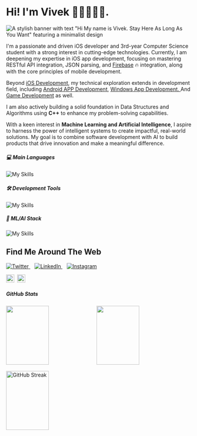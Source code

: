 # Hi! I'm Vivek 👋🏼👨🏻‍💻.

![A stylish banner with text "Hi My name is Vivek. Stay Here As Long As You Want" featuring a minimalist design](https://github.com/user-attachments/assets/46b0b051-8231-4dc8-b031-d3552dd68191)

I'm a passionate and driven iOS developer and 3rd-year Computer Science student with a strong interest in cutting-edge technologies. Currently, I am deepening my expertise in iOS app development, focusing on mastering RESTful API integration, JSON parsing, and <a href= "https://firebase.google.com"> Firebase</a> 🔥 integration, along with the core principles of mobile development.
<p>
Beyond <a href="https://developer.apple.com">iOS Development</a>, my technical exploration extends in development field, including <a href="https://developer.android.com">Android APP Development</a>, <a href="https://developer.microsoft.com/en-us/windows/">Windows App Development. </a> And <a href="https://www.unrealengine.com/en-US">Game Development</a> as well.
</p>
<p>
I am also actively building a solid foundation in Data Structures and Algorithms using <strong>C++</strong> to enhance my problem-solving capabilities.
</p>
<p>
With a keen interest in <strong>Machine Learning and Artificial Intelligence</strong>, I aspire to harness the power of intelligent systems to create impactful, real-world solutions. My goal is to combine software development with AI to build products that drive innovation and make a meaningful difference.
</p>

##### 💻 Main Languages
<p>
  <img src="https://skillicons.dev/icons?i=swift,cpp,py,sqlite,apple&theme=dark" alt="My Skills" />
</p>

##### 🛠️ Development Tools
<p>
  <img src="https://skillicons.dev/icons?i=git,github,githubactions,docker,firebase&theme=dark" alt="My Skills" />
</p>

##### 🤖 ML/AI Stack
<p>
  <img src="https://skillicons.dev/icons?i=py,tensorflow,sklearn,matlab&theme=dark" alt="My Skills" />
</p>

## Find Me Around The Web
<p>
  <a href="https://twitter.com/vivekchahal09/" target="_blank">
    <img src="https://skillicons.dev/icons?i=twitter" alt="Twitter" />
    </a>&nbsp;&nbsp;
    <a href="https://linkedin.com/in/vivekchahal09/" target="_blank">
    <img src="https://skillicons.dev/icons?i=linkedin" alt="LinkedIn" />
    </a>&nbsp;&nbsp;
    <a href="https://www.instagram.com/vivek09chahal/" target="_blank">
    <img src="https://skillicons.dev/icons?i=instagram" alt="Instagram" />
    </a>
</p>

<p>
  <a href="https://leetcode.com/u/vivekchahal09/" target="_blank"><img src="https://img.shields.io/badge/LeetCode-%23FFA116.svg?style=flat-square&logo=LeetCode&logoColor=black" alt="LeetCode" height="22"/></a>&nbsp;
  <a href="https://www.hackerrank.com/vivekchahal1156" target="_blank"><img src="https://img.shields.io/badge/HackerRank-%232EC866.svg?style=flat-square&logo=HackerRank&logoColor=white" alt="HackerRank" height="22"/></a>
</p>

##### GitHub Stats
<p>
  <img width="48%" height="160em" src="https://github-readme-stats.vercel.app/api?username=Vivek09Chahal&show_icons=true&theme=tokyonight&include_all_commits=true&count_private=true"/>
  <img width="48%" height="160em" src="https://github-readme-stats.vercel.app/api/top-langs/?username=Vivek09Chahal&layout=compact&langs_count=7&theme=tokyonight"/>
</p>

<p>
  <img width="48%" height="160em" src="https://github-readme-streak-stats.herokuapp.com/?user=Vivek09Chahal&theme=tokyonight" alt="GitHub Streak" />
</p>
